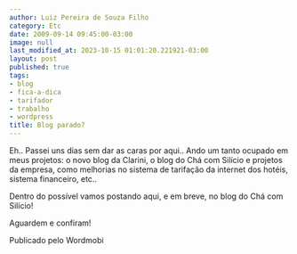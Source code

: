 ```yaml
---
author: Luiz Pereira de Souza Filho
category: Etc
date: 2009-09-14 09:45:00-03:00
image: null
last_modified_at: 2023-10-15 01:01:20.221921-03:00
layout: post
published: true
tags:
- blog
- fica-a-dica
- tarifador
- trabalho
- wordpress
title: Blog parado?
---
```


Eh.. Passei uns dias sem dar as caras por aqui.. Ando um tanto ocupado em meus projetos: o novo blog da Clarini, o blog do Chá com Silício e projetos da empresa, como melhorias no sistema de tarifação da internet dos hotéis, sistema financeiro, etc..

Dentro do possível vamos postando aqui, e em breve, no blog do Chá com Silício!

Aguardem e confiram!

Publicado pelo Wordmobi
